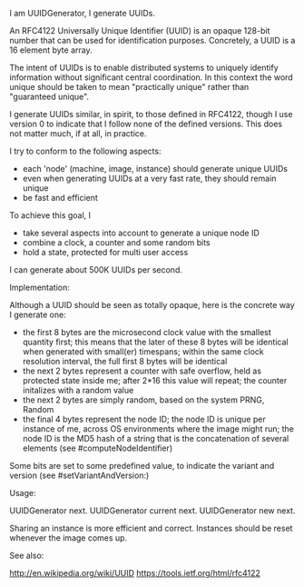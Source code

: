 I am UUIDGenerator, I generate UUIDs.An RFC4122 Universally Unique Identifier (UUID) is an opaque 128-bit number that can be used for identification purposes. Concretely, a UUID is a 16 element byte array.The intent of UUIDs is to enable distributed systems to uniquely identify information without significant central coordination. In this context the word unique should be taken to mean "practically unique" rather than "guaranteed unique". I generate UUIDs similar, in spirit, to those defined in RFC4122, though I use version 0 to indicate that I follow none of the defined versions. This does not matter much, if at all, in practice.I try to conform to the following aspects: - each 'node' (machine, image, instance) should generate unique UUIDs - even when generating UUIDs at a very fast rate, they should remain unique - be fast and efficientTo achieve this goal, I- take several aspects into account to generate a unique node ID- combine a clock, a counter and some random bits- hold a state, protected for multi user accessI can generate about 500K UUIDs per second.Implementation:Although a UUID should be seen as totally opaque, here is the concrete way I generate one:- the first 8 bytes are the microsecond clock value with the smallest quantity first; this means that the later of these 8 bytes will be identical when generated with small(er) timespans; within the same clock resolution interval, the full first 8 bytes will be identical- the next 2 bytes represent a counter with safe overflow, held as protected state inside me; after 2*16 this value will repeat; the counter initalizes with a random value- the next 2 bytes are simply random, based on the system PRNG, Random- the final 4 bytes represent the node ID; the node ID is unique per instance of me, across OS environments where the image might run; the node ID is the MD5 hash of a string that is the concatenation of several elements (see #computeNodeIdentifier) Some bits are set to some predefined value, to indicate the variant and version (see #setVariantAndVersion:)Usage:  UUIDGenerator next.  UUIDGenerator current next.  UUIDGenerator new next.Sharing an instance is more efficient and correct.Instances should be reset whenever the image comes up.See also:  http://en.wikipedia.org/wiki/UUID  https://tools.ietf.org/html/rfc4122